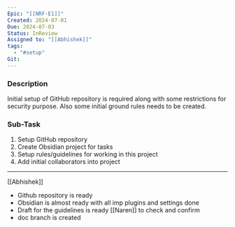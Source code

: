 ```yaml
---
Epic: "[[NRF-E1]]"
Created: 2024-07-01
Due: 2024-07-03
Status: InReview
Assigned to: "[[Abhishek]]"
tags:
  - "#setup"
Git:
---
```

### Description
Initial setup of GitHub repository is required along with some restrictions for security purpose. Also some initial ground rules needs to be created. 

### Sub-Task
1. Setup GitHub repository
2. Create Obsidian project for tasks
3. Setup rules/guidelines for working in this project
4. Add initial collaborators into project

---
[[Abhishek]]
- Github repository is ready
- Obsidian is almost ready with all imp plugins and settings done
- Draft for the guidelines is ready [[Naren]] to check and confirm
- doc branch is created